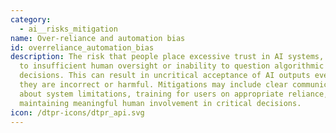 ```yaml
---
category:
  - ai__risks_mitigation
name: Over-reliance and automation bias
id: overreliance_automation_bias
description: The risk that people place excessive trust in AI systems, leading
  to insufficient human oversight or inability to question algorithmic
  decisions. This can result in uncritical acceptance of AI outputs even when
  they are incorrect or harmful. Mitigations may include clear communication
  about system limitations, training for users on appropriate reliance, and
  maintaining meaningful human involvement in critical decisions.
icon: /dtpr-icons/dtpr_api.svg
---
```

